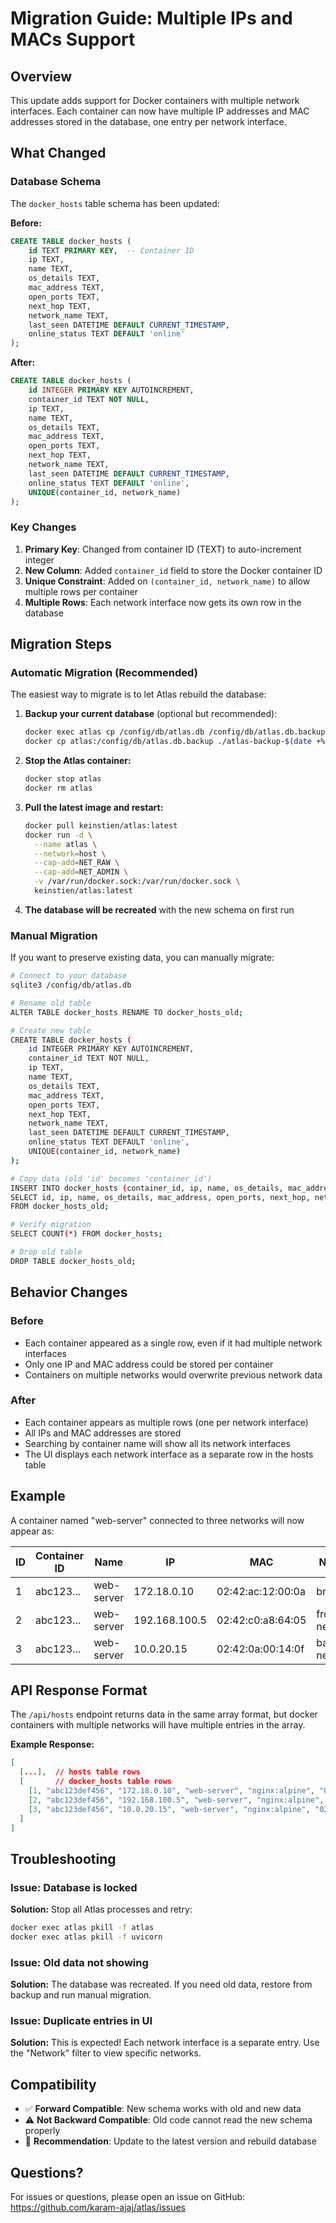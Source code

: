 # Migration Guide: Multiple IPs and MACs Support

## Overview

This update adds support for Docker containers with multiple network interfaces. Each container can now have multiple IP addresses and MAC addresses stored in the database, one entry per network interface.

## What Changed

### Database Schema
The `docker_hosts` table schema has been updated:

**Before:**
```sql
CREATE TABLE docker_hosts (
    id TEXT PRIMARY KEY,  -- Container ID
    ip TEXT,
    name TEXT,
    os_details TEXT,
    mac_address TEXT,
    open_ports TEXT,
    next_hop TEXT,
    network_name TEXT,
    last_seen DATETIME DEFAULT CURRENT_TIMESTAMP,
    online_status TEXT DEFAULT 'online'
);
```

**After:**
```sql
CREATE TABLE docker_hosts (
    id INTEGER PRIMARY KEY AUTOINCREMENT,
    container_id TEXT NOT NULL,
    ip TEXT,
    name TEXT,
    os_details TEXT,
    mac_address TEXT,
    open_ports TEXT,
    next_hop TEXT,
    network_name TEXT,
    last_seen DATETIME DEFAULT CURRENT_TIMESTAMP,
    online_status TEXT DEFAULT 'online',
    UNIQUE(container_id, network_name)
);
```

### Key Changes
1. **Primary Key**: Changed from container ID (TEXT) to auto-increment integer
2. **New Column**: Added `container_id` field to store the Docker container ID
3. **Unique Constraint**: Added on `(container_id, network_name)` to allow multiple rows per container
4. **Multiple Rows**: Each network interface now gets its own row in the database

## Migration Steps

### Automatic Migration (Recommended)

The easiest way to migrate is to let Atlas rebuild the database:

1. **Backup your current database** (optional but recommended):
   ```bash
   docker exec atlas cp /config/db/atlas.db /config/db/atlas.db.backup
   docker cp atlas:/config/db/atlas.db.backup ./atlas-backup-$(date +%Y%m%d).db
   ```

2. **Stop the Atlas container:**
   ```bash
   docker stop atlas
   docker rm atlas
   ```

3. **Pull the latest image and restart:**
   ```bash
   docker pull keinstien/atlas:latest
   docker run -d \
     --name atlas \
     --network=host \
     --cap-add=NET_RAW \
     --cap-add=NET_ADMIN \
     -v /var/run/docker.sock:/var/run/docker.sock \
     keinstien/atlas:latest
   ```

4. **The database will be recreated** with the new schema on first run

### Manual Migration

If you want to preserve existing data, you can manually migrate:

```bash
# Connect to your database
sqlite3 /config/db/atlas.db

# Rename old table
ALTER TABLE docker_hosts RENAME TO docker_hosts_old;

# Create new table
CREATE TABLE docker_hosts (
    id INTEGER PRIMARY KEY AUTOINCREMENT,
    container_id TEXT NOT NULL,
    ip TEXT,
    name TEXT,
    os_details TEXT,
    mac_address TEXT,
    open_ports TEXT,
    next_hop TEXT,
    network_name TEXT,
    last_seen DATETIME DEFAULT CURRENT_TIMESTAMP,
    online_status TEXT DEFAULT 'online',
    UNIQUE(container_id, network_name)
);

# Copy data (old 'id' becomes 'container_id')
INSERT INTO docker_hosts (container_id, ip, name, os_details, mac_address, open_ports, next_hop, network_name, last_seen, online_status)
SELECT id, ip, name, os_details, mac_address, open_ports, next_hop, network_name, last_seen, online_status
FROM docker_hosts_old;

# Verify migration
SELECT COUNT(*) FROM docker_hosts;

# Drop old table
DROP TABLE docker_hosts_old;
```

## Behavior Changes

### Before
- Each container appeared as a single row, even if it had multiple network interfaces
- Only one IP and MAC address could be stored per container
- Containers on multiple networks would overwrite previous network data

### After
- Each container appears as multiple rows (one per network interface)
- All IPs and MAC addresses are stored
- Searching by container name will show all its network interfaces
- The UI displays each network interface as a separate row in the hosts table

## Example

A container named "web-server" connected to three networks will now appear as:

| ID | Container ID | Name       | IP            | MAC               | Network      | Status |
|----|------------- |------------|---------------|-------------------|--------------|--------|
| 1  | abc123...    | web-server | 172.18.0.10   | 02:42:ac:12:00:0a | bridge       | online |
| 2  | abc123...    | web-server | 192.168.100.5 | 02:42:c0:a8:64:05 | frontend-net | online |
| 3  | abc123...    | web-server | 10.0.20.15    | 02:42:0a:00:14:0f | backend-net  | online |

## API Response Format

The `/api/hosts` endpoint returns data in the same array format, but docker containers with multiple networks will have multiple entries in the array.

**Example Response:**
```json
[
  [...],  // hosts table rows
  [       // docker_hosts table rows
    [1, "abc123def456", "172.18.0.10", "web-server", "nginx:alpine", "02:42:ac:12:00:0a", "80/tcp,443/tcp", "172.18.0.1", "bridge", "2024-01-15 10:30:00", "online"],
    [2, "abc123def456", "192.168.100.5", "web-server", "nginx:alpine", "02:42:c0:a8:64:05", "80/tcp,443/tcp", "192.168.100.1", "frontend-net", "2024-01-15 10:30:00", "online"],
    [3, "abc123def456", "10.0.20.15", "web-server", "nginx:alpine", "02:42:0a:00:14:0f", "80/tcp,443/tcp", "10.0.20.1", "backend-net", "2024-01-15 10:30:00", "online"]
  ]
]
```

## Troubleshooting

### Issue: Database is locked
**Solution:** Stop all Atlas processes and retry:
```bash
docker exec atlas pkill -f atlas
docker exec atlas pkill -f uvicorn
```

### Issue: Old data not showing
**Solution:** The database was recreated. If you need old data, restore from backup and run manual migration.

### Issue: Duplicate entries in UI
**Solution:** This is expected! Each network interface is a separate entry. Use the "Network" filter to view specific networks.

## Compatibility

- ✅ **Forward Compatible**: New schema works with old and new data
- ⚠️ **Not Backward Compatible**: Old code cannot read the new schema properly
- 🔄 **Recommendation**: Update to the latest version and rebuild database

## Questions?

For issues or questions, please open an issue on GitHub: https://github.com/karam-ajaj/atlas/issues
